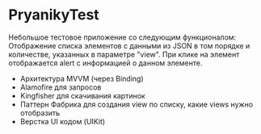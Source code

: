 # PryanikyTest

Небольшое тестовое приложение со следующим функционалом:
Отображение списка элементов с данными из JSON в том порядке и количестве, указанных в параметре "view".
При клике на элемент отображается alert с информацией о данном элементе.
* Архитектура MVVM (через Binding)
* Alamofire для запросов
* Kingfisher для скачивания картинок
* Паттерн Фабрика для создания view по списку, какие views нужно отобразить
* Верстка UI кодом (UIKit)

